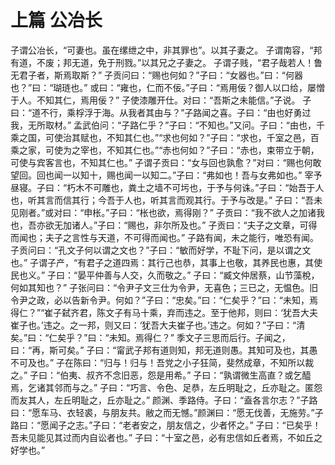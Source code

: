 # 上篇 公冶长
子谓公冶长，“可妻也。虽在缧绁之中，非其罪也”。以其子妻之。
子谓南容，“邦有道，不废；邦无道，免于刑戮。”以其兄之子妻之。
子谓子贱，“君子哉若人！鲁无君子者，斯焉取斯？”
子贡问曰：“赐也何如？”子曰：“女器也。”曰：“何器也？”曰：“瑚琏也。”
或曰：“雍也，仁而不佞。”子曰：“焉用佞？御人以口给，屡憎于人。不知其仁，焉用佞？”
子使漆雕开仕。对曰：“吾斯之未能信。”子说。
子曰：“道不行，乘桴浮于海。从我者其由与？”子路闻之喜。子曰：“由也好勇过我，无所取材。”
孟武伯问：“子路仁乎？”子曰：“不知也。”又问。子曰：“由也，千乘之国，可使治其赋也，不知其仁也。”“求也何如？”子曰：“求也，千室之邑，百乘之家，可使为之宰也，不知其仁也。”“赤也何如？”子曰：“赤也，束带立于朝，可使与宾客言也，不知其仁也。”
子谓子贡曰：“女与回也孰愈？”对曰：“赐也何敢望回。回也闻一以知十，赐也闻一以知二。”子曰：“弗如也！吾与女弗如也。”
宰予昼寝。子曰：“朽木不可雕也，粪土之墙不可圬也，于予与何诛。”子曰：“始吾于人也，听其言而信其行；今吾于人也，听其言而观其行。于予与改是。”
子曰：“吾未见刚者。”或对曰：“申枨。”子曰：“枨也欲，焉得刚？”
子贡曰：“我不欲人之加诸我也，吾亦欲无加诸人。”子曰：“赐也，非尔所及也。”
子贡曰：“夫子之文章，可得而闻也；夫子之言性与天道，不可得而闻也。”
子路有闻，未之能行，唯恐有闻。
子贡问曰：“孔文子何以谓之文也？”子曰：“敏而好学，不耻下问，是以谓之文也。”
子谓子产，“有君子之道四焉：其行己也恭，其事上也敬，其养民也惠，其使民也义。”
子曰：“晏平仲善与人交，久而敬之。”
子曰：“臧文仲居蔡，山节藻梲，何如其知也？”
子张问曰：“令尹子文三仕为令尹，无喜色；三已之，无愠色。旧令尹之政，必以告新令尹。何如？”子曰：“忠矣。”曰：“仁矣乎？”曰：“未知，焉得仁？”“崔子弑齐君，陈文子有马十乘，弃而违之。至于他邦，则曰：‘犹吾大夫崔子也。’违之。之一邦，则又曰：‘犹吾大夫崔子也。’违之。何如？”子曰：“清矣。”曰：“仁矣乎？”曰：“未知。焉得仁？”
季文子三思而后行。子闻之，曰：“再，斯可矣。”
子曰：“甯武子邦有道则知，邦无道则愚。其知可及也，其愚不可及也。”
子在陈曰：“归与！归与！吾党之小子狂简，斐然成章，不知所以裁之。”
子曰：“伯夷、叔齐不念旧恶，怨是用希。”
子曰：“孰谓微生高直？或乞醯焉，乞诸其邻而与之。”
子曰：“巧言、令色、足恭，左丘明耻之，丘亦耻之。匿怨而友其人，左丘明耻之，丘亦耻之。”
颜渊、季路侍。子曰：“盍各言尔志？”子路曰：“愿车马、衣轻裘，与朋友共。敝之而无憾。”颜渊曰：“愿无伐善，无施劳。”子路曰：“愿闻子之志。”子曰：“老者安之，朋友信之，少者怀之。”
子曰：“已矣乎！吾未见能见其过而内自讼者也。”
子曰：“十室之邑，必有忠信如丘者焉，不如丘之好学也。”
